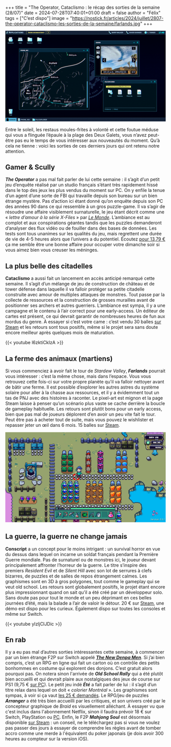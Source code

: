+++
title = "The Operator, Cataclismo : le récap des sorties de la semaine (28/07)"
date = 2024-07-28T07:40:01+01:00
draft = false
author = "Félix"
tags = ["C’est dispo"]
image = "https://nostick.fr/articles/2024/juillet/2807-the-operator-cataclismo-les-sorties-de-la-semaine/farlands.jpg"
+++

![Le jeu The Operator](operator.jpg "Vous reprendrez bien une journée de boulot après votre journée de boulot ?")

Entre le soleil, les restaus moules-frites à volonté et cette foutue méduse qui vous a flinguée l’épaule à la plage des Deux Galets, vous n’avez peut-être pas eu le temps de vous intéresser aux nouveautés du moment. Qu’à cela ne tienne : voici les sorties de ces derniers jours qui ont retenu notre attention.

## Gamer & Scully

***The Operator*** a pas mal fait parler de lui cette semaine : il s’agit d’un petit jeu d’enquête réalisé par un studio français s’étant très rapidement hissé dans le top des jeux les plus vendus du moment sur PC. On y enfile la tenue d’un agent d’une sorte de FBI qui travaille depuis son bureau sur un bien étrange mystère. Pas d’action ici étant donné qu’on enquête depuis son PC des années 90 dans ce qui ressemble à un gros puzzle-game. Il va s’agir de résoudre une affaire visiblement surnaturelle, le jeu étant décrit comme une « *lettre d’amour à la série X-Files* » par *[Le Monde](https://www.lemonde.fr/pixels/article/2024/07/23/on-a-teste-the-operator-le-jeu-narratif-qui-rend-hommage-a-x-files_6256514_4408996.html)*. L’ambiance est au complot et aux conspirations géantes tandis que les puzzles demanderont d’analyser des flux vidéo ou de fouiller dans des bases de données. Les tests sont tous unanimes sur les qualités du jeu, mais regrettent une durée de vie de 4-5 heures alors que l’univers a du potentiel. Écoutez [pour 13,79 €](https://store.steampowered.com/app/1771980/The_Operator/) ça me semble être une bonne affaire pour occuper votre dimanche soir si vous aimez bien vous creuser les méninges. 

## La plus belle des citadelles

**Cataclismo** a aussi fait un lancement en accès anticipé remarqué cette semaine. Il s’agit d’un mélange de jeu de construction de château et de tower défense dans laquelle il va falloir protéger sa petite citadelle construite avec amour de multiples attaques de monstres. Tout passe par la collecte de ressources et la construction de grosses murailles avant de positionner ses archers et autres guerriers. L’ambiance est sympa, il y a une campagne et le contenu à l’air correct pour une early-access. Un éditeur de cartes est présent, ce qui devrait garantir de nombreuses heures de fun aux mordus du genre. À essayer si c’est votre came : c’est vendu 30 balles [sur Steam](https://store.steampowered.com/app/1422440/Cataclismo/) et les retours sont tous positifs, même si le projet sera sans doute encore meilleur après quelques mois de maturation.

{{< youtube l6zktiCkIzA >}}

## La ferme des animaux (martiens)

Si vous commenciez à avoir fait le tour de *Stardew Valley*, ***Farlands*** pourrait vous intéresser : c’est la même chose, mais dans l’espace. Vous vous retrouvez cette fois-ci sur votre propre planète qu’il va falloir nettoyer avant de bâtir une ferme. Il est possible d’explorer les autres astres du système solaire pour aller à la chasse aux ressources, et il y a évidemment tout un tas de PNJ avec des histoires à raconter. Le pixel-art est mignon et la page Steam laisse à penser qu’un scénario plus vaste se cache derrière la boucle de gameplay habituelle. Les retours sont plutôt bons pour un early access, bien que pas mal de joueurs déplorent d’en avoir un peu vite fait le tour. Peut être pas à acheter tout de suite, mais vous pouvez le wishlister et repasser jeter un œil dans 6 mois. 15 balles sur [Steam](https://store.steampowered.com/app/2252680/Farlands/).

![Le jeu Farlands](farlands.jpg "Ce skin pour Stardew Valley va vous étonner.")

## La guerre, la guerre ne change jamais

**‌Conscript** a un concept pour le moins intrigant : un survival horror en vue du dessus dans lequel on incarne un soldat français pendant la Première Guerre mondiale. Pas de surnaturel ou de monstres ici, le joueur devant principalement affronter l’horreur de la guerre. Le titre s’inspire des premiers *Resident Evil* et de *Silent Hill* avec son lot de serrures à clefs bizarres, de puzzles et de salles de repos étrangement calmes. Les graphismes sont en 3D à gros polygones, tout comme le gameplay qui se veut old school. Les retours sont globalement positifs, le projet étant encore plus impressionnant quand on sait qu’il a été créé par un développeur solo. Sans doute pas pour tout le monde et un peu déprimant en ces belles journées d’été, mais la balade a l’air de valoir le détour. 20 € sur [Steam](https://store.steampowered.com/app/1286990/CONSCRIPT/), une démo est dispo pour les curieux. Également dispo sur toutes les consoles et même sur Switch.

{{< youtube yIzljCIJDic >}}

## En rab

Il y a eu pas mal d’autres sorties intéressantes cette semaine, à commencer par un bien étrange F2P sur Switch appelé ***[‌The New Denpa Men](https://www.nintendo.com/fr-be/Jeux/Jeux-a-telecharger-sur-Nintendo-Switch/THE-NEW-DENPA-MEN-2618000.html)***. Si j’ai bien compris, c’est un RPG en ligne qui fait un carton où on contrôle des petits bonhommes en costume qui explorent des donjons. C’est gratuit alors pourquoi pas. On notera sinon l'arrivée de ***Old School Rally*** qui a été plutôt bien accueilli et qui devrait plaire aux nostalgiques des jeux de course sur PS1 (9,75 € [sur PC](https://store.steampowered.com/app/2824660/Old_School_Rally/)). Le petit jeu indé ***Été*** a fait parler de lui : il s’agit d’un titre relax dans lequel on doit « *colorier Montréal* ». Les graphismes sont sympas, à voir si ça vaut [les 25 € demandés](https://store.steampowered.com/app/1065070/Ete/). Le RPG/jeu de puzzles ***Arranger*** a été très bien accueilli par les critiques, et son univers créé par le concepteur graphique de *Braid* es visuellement alléchant. À essayer vu que c'est inclus dans l'abonnement Netflix, sinon il faudra prévoir 18 € sur Switch, PlayStation ou [PC](https://store.steampowered.com/app/2596420/Arranger_A_RolePuzzling_Adventure/). Enfin, le F2P ***Mahjong Soul*** est désormais disponible [sur Steam](https://store.steampowered.com/app/2739990/Mahjong_Soul/) : un conseil, ne le téléchargez pas si vous ne voulez pas passer des jours à essayer de comprendre les règles avant de tomber accro comme une merde à l'équivalent du poker japonais  (je dois avoir 300 heures au compteur sur la version iOS).
